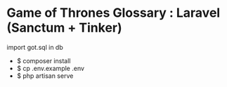 # Game of Thrones Glossary : Laravel (Sanctum + Tinker)

import got.sql in db

-   $ composer install
-   $ cp .env.example .env
-   $ php artisan serve
